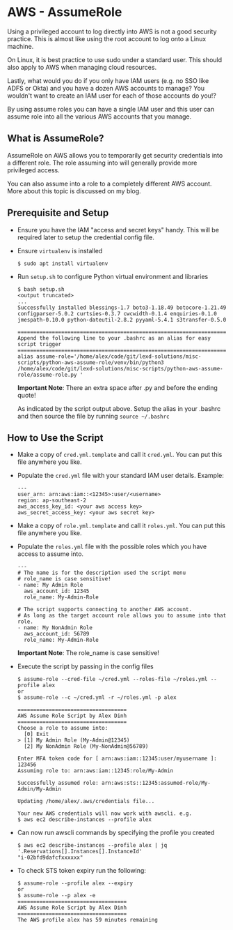# AWS - AssumeRole
Using a privileged account to log directly into AWS is not a good security practice. This is almost like using the root account to log onto a Linux machine.

On Linux, it is best practice to use sudo under a standard user. This should also apply to AWS when managing cloud resources.

Lastly, what would you do if you only have IAM users (e.g. no SSO like ADFS or Okta) and you have a dozen AWS accounts to manage? You wouldn't want to create an IAM user for each of those accounts do you!?

By using assume roles you can have a single IAM user and this user can assume role into all the various AWS accounts that you manage.

## What is AssumeRole?
AssumeRole on AWS allows you to temporarily get security credentials into a different role. The role assuming into will generally provide more privileged access.

You can also assume into a role to a completely different AWS account. More about this topic is discussed on my blog.

## Prerequisite and Setup
- Ensure you have the IAM "access and secret keys" handy. This will be required later to setup the credential config file.

- Ensure `virtualenv` is installed

  ```
  $ sudo apt install virtualenv
  ```

- Run `setup.sh` to configure Python virtual environment and libraries
  ```
  $ bash setup.sh
  <output truncated>
  ...
  Successfully installed blessings-1.7 boto3-1.18.49 botocore-1.21.49 configparser-5.0.2 curtsies-0.3.7 cwcwidth-0.1.4 enquiries-0.1.0 jmespath-0.10.0 python-dateutil-2.8.2 pyyaml-5.4.1 s3transfer-0.5.0

  =============================================================================
  Append the following line to your .bashrc as an alias for easy script trigger
  =============================================================================
  alias assume-role='/home/alex/code/git/lexd-solutions/misc-scripts/python-aws-assume-role/venv/bin/python3 /home/alex/code/git/lexd-solutions/misc-scripts/python-aws-assume-role/assume-role.py '
  ```

  **Important Note**: There an extra space after .py and before the ending quote!

  As indicated by the script output above. Setup the alias in your .bashrc and then source the file by running `source ~/.bashrc`



## How to Use the Script
- Make a copy of `cred.yml.template` and call it `cred.yml`. You can put this file anywhere you like.

- Populate the `cred.yml` file with your standard IAM user details. Example:
  ```
  ---
  user_arn: arn:aws:iam::<12345>:user/<username>
  region: ap-southeast-2
  aws_access_key_id: <your aws access key>
  aws_secret_access_key: <your aws secret key>
  ```

- Make a copy of `role.yml.template` and call it `roles.yml`. You can put this file anywhere you like.

- Populate the `roles.yml` file with the possible roles which you have access to assume into.
  ```
  ---
  # The name is for the description used the script menu
  # role_name is case sensitive!
  - name: My Admin Role
    aws_account_id: 12345
    role_name: My-Admin-Role

  # The script supports connecting to another AWS account.
  # As long as the target account role allows you to assume into that role.
  - name: My NonAdmin Role
    aws_account_id: 56789
    role_name: My-Admin-Role
  ```
  **Important Note**: The role_name is case sensitive!


- Execute the script by passing in the config files
  ```
  $ assume-role --cred-file ~/cred.yml --roles-file ~/roles.yml --profile alex
  or
  $ assume-role --c ~/cred.yml -r ~/roles.yml -p alex

  ===================================
  AWS Assume Role Script by Alex Dinh
  ===================================
  Choose a role to assume into:
    [0] Exit
  > [1] My Admin Role (My-Admin@12345)
    [2] My NonAdmin Role (My-NonAdmin@56789)

  Enter MFA token code for [ arn:aws:iam::12345:user/myusername ]: 123456
  Assuming role to: arn:aws:iam::12345:role/My-Admin

  Successfully assumed role: arn:aws:sts::12345:assumed-role/My-Admin/My-Admin

  Updating /home/alex/.aws/credentials file...

  Your new AWS credentials will now work with awscli. e.g.
  $ aws ec2 describe-instances --profile alex
  ```

- Can now run awscli commands by specifying the profile you created
  ```
  $ aws ec2 describe-instances --profile alex | jq '.Reservations[].Instances[].InstanceId'
  "i-02bfd9dafcfxxxxxx"
  ```

- To check STS token expiry run the following:
  ```
  $ assume-role --profile alex --expiry
  or
  $ assume-role --p alex -e
  ===================================
  AWS Assume Role Script by Alex Dinh
  ===================================
  The AWS profile alex has 59 minutes remaining
  ```
